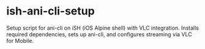 # ish-ani-cli-setup
Setup script for ani-cli on iSH (iOS Alpine shell) with VLC integration. Installs required dependencies, sets up ani-cli, and configures streaming via VLC for Mobile.
